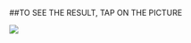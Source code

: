 ##TO SEE THE RESULT, TAP ON THE PICTURE

<a href="https://babinigor.github.io/rmtDev/"><img src="https://github.com/user-attachments/assets/39ea2f38-06e8-48f8-8879-2eea752f79ec"/></a>
